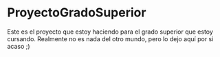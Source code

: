 # ProyectoGradoSuperior

Este es el proyecto que estoy haciendo para el grado superior que estoy cursando. Realmente no es nada del otro mundo, pero lo dejo aquí por si acaso ;)
